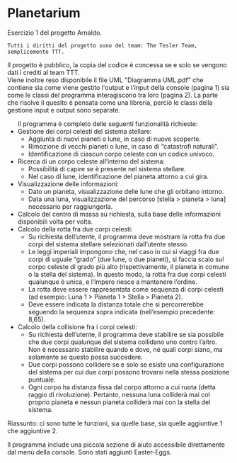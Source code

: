 # Planetarium
 
Esercizio 1 del progetto Arnaldo.

	Tutti i diritti del progetto sono del team: The Tesler Team, semplicemente TTT.

Il progetto è pubblico, la copia del codice è concessa se e solo se vengono dati i crediti al team TTT.<br>
Viene inoltre reso disponibile il file UML "Diagramma UML.pdf" che contiene sia come viene gestito l'output e l'input della console (pagina 1) sia come le classi del programma interagiscono tra loro (pagina 2). La parte che risolve il quesito è pensata come una libreria, perciò le classi della gestione input e output sono separate.<br>

<ul>
Il programma è completo delle seguenti funzionalità richieste:
  <li>Gestione dei corpi celesti del sistema stellare:
		<ul>
			<li> Aggiunta di nuovi pianeti o lune, in caso di nuove scoperte.	</li>
			<li> Rimozione di vecchi pianeti o lune, in caso di “catastrofi naturali”.	</li>
			<li> Identificazione di ciascun corpo celeste con un codice univoco.	</li>
		</ul>
	</li>
	<li>Ricerca di un corpo celeste all’interno del sistema:
		<ul>
			<li> Possibilità di capire se è presente nel sistema stellare.</li>
			<li> Nel caso di lune, identificazione del pianeta attorno a cui gira.</li>
		</ul>
	</li>
	<li> Visualizzazione delle informazioni:
		<ul>
			<li> Dato un pianeta, visualizzazione delle lune che gli orbitano intorno.</li>
			<li> Data una luna, visualizzazione del percorso [stella > pianeta > luna] necessario per raggiungerla.</li>
		</ul>
	</li>
	<li> Calcolo del centro di massa su richiesta, sulla base delle informazioni disponibili volta per volta.</li>
	<li> Calcolo della rotta fra due corpi celesti:
		<ul>
			<li> Su richiesta dell’utente, il programma deve mostrare la rotta fra due corpi del sistema stellare selezionati dall’utente stesso.</li>
			<li> Le leggi imperiali impongono che, nel caso in cui si viaggi fra due corpi di uguale “grado” (due lune, o due pianeti), si faccia scalo sul corpo celeste di grado più alto (rispettivamente, il pianeta in comune o la stella del sistema). In questo modo, la rotta fra due corpi celesti qualunque è unica, e l’Impero riesce a mantenere l’ordine.</li>
			<li> La rotta deve essere rappresentata come sequenza di corpi celesti (ad esempio: Luna 1 > Pianeta 1 > Stella > Pianeta 2).</li>
			<li> Deve essere indicata la distanza totale che si percorrerebbe seguendo la sequenza sopra indicata (nell’esempio precedente: 8,65).</li>
		</ul>
	</li>
	<li> Calcolo della collisione fra i corpi celesti:
		<ul>
			<li> Su richiesta dell’utente, il programma deve stabilire se sia possibile che due corpi qualunque del sistema collidano uno contro l’altro. Non è necessario stabilire quando e dove, né quali corpi siano, ma solamente se questo possa succedere.
			<li> Due corpi possono collidere se e solo se esiste una configurazione del sistema per cui due corpi possono trovarsi nella stessa posizione puntuale.
			<li> Ogni corpo ha distanza fissa dal corpo attorno a cui ruota (detta raggio di rivoluzione). Pertanto, nessuna luna colliderà mai col proprio pianeta e nessun pianeta colliderà mai con la stella del sistema. </li>
		</ul>
	</li>
</ul>

Riassunto: ci sono tutte le funzioni, sia quelle base, sia quelle aggiuntive 1 che aggiuntive 2.

Il programma include una piccola sezione di aiuto accessibile direttamente dal menù della console.
Sono stati aggiunti Easter-Eggs.
